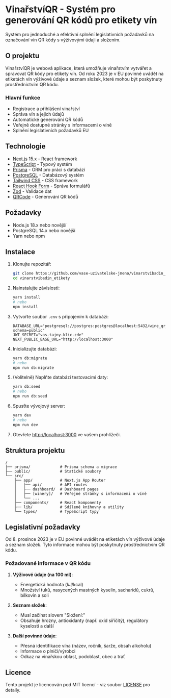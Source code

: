 # VinařstvíQR - Systém pro generování QR kódů pro etikety vín

Systém pro jednoduché a efektivní splnění legislativních požadavků na označování vín QR kódy s výživovými údaji a složením.

## O projektu

VinařstvíQR je webová aplikace, která umožňuje vinařstvím vytvářet a spravovat QR kódy pro etikety vín. Od roku 2023 je v EU povinné uvádět na etiketách vín výživové údaje a seznam složek, které mohou být poskytnuty prostřednictvím QR kódu.

### Hlavní funkce

- Registrace a přihlášení vinařství
- Správa vín a jejich údajů
- Automatické generování QR kódů
- Veřejně dostupné stránky s informacemi o víně
- Splnění legislativních požadavků EU

## Technologie

- [Next.js](https://nextjs.org/) 15.x - React framework
- [TypeScript](https://www.typescriptlang.org/) - Typový systém
- [Prisma](https://www.prisma.io/) - ORM pro práci s databází
- [PostgreSQL](https://www.postgresql.org/) - Databázový systém
- [Tailwind CSS](https://tailwindcss.com/) - CSS framework
- [React Hook Form](https://react-hook-form.com/) - Správa formulářů
- [Zod](https://zod.dev/) - Validace dat
- [QRCode](https://www.npmjs.com/package/qrcode) - Generování QR kódů

## Požadavky

- Node.js 18.x nebo novější
- PostgreSQL 14.x nebo novější
- Yarn nebo npm

## Instalace

1. Klonujte repozitář:
   ```bash
   git clone https://github.com/vase-uzivatelske-jmeno/vinarstvibadin_etikety.git
   cd vinarstvibadin_etikety
   ```

2. Nainstalujte závislosti:
   ```bash
   yarn install
   # nebo
   npm install
   ```

3. Vytvořte soubor `.env` s připojením k databázi:
   ```
   DATABASE_URL="postgresql://postgres:postgres@localhost:5432/wine_qr_codes?schema=public"
   JWT_SECRET="vas-tajny-klic-zde"
   NEXT_PUBLIC_BASE_URL="http://localhost:3000"
   ```

4. Inicializujte databázi:
   ```bash
   yarn db:migrate
   # nebo
   npm run db:migrate
   ```

5. (Volitelně) Naplňte databázi testovacími daty:
   ```bash
   yarn db:seed
   # nebo
   npm run db:seed
   ```

6. Spusťte vývojový server:
   ```bash
   yarn dev
   # nebo
   npm run dev
   ```

7. Otevřete [http://localhost:3000](http://localhost:3000) ve vašem prohlížeči.

## Struktura projektu

```
/
├── prisma/             # Prisma schema a migrace
├── public/             # Statické soubory
└── src/
    ├── app/            # Next.js App Router
    │   ├── api/        # API routes
    │   ├── dashboard/  # Dashboard pages
    │   ├── [winery]/   # Veřejné stránky s informacemi o víně
    │   └── ...
    ├── components/     # React komponenty
    ├── lib/            # Sdílené knihovny a utility
    └── types/          # TypeScript typy
```

## Legislativní požadavky

Od 8. prosince 2023 je v EU povinné uvádět na etiketách vín výživové údaje a seznam složek. Tyto informace mohou být poskytnuty prostřednictvím QR kódu.

### Požadované informace v QR kódu

1. **Výživové údaje (na 100 ml)**:
   - Energetická hodnota (kJ/kcal)
   - Množství tuků, nasycených mastných kyselin, sacharidů, cukrů, bílkovin a soli

2. **Seznam složek**:
   - Musí začínat slovem "Složení:"
   - Obsahuje hrozny, antioxidanty (např. oxid siřičitý), regulátory kyselosti a další

3. **Další povinné údaje**:
   - Přesná identifikace vína (název, ročník, šarže, obsah alkoholu)
   - Informace o plniči/výrobci
   - Odkaz na vinařskou oblast, podoblast, obec a trať

## Licence

Tento projekt je licencován pod MIT licencí - viz soubor [LICENSE](LICENSE) pro detaily.